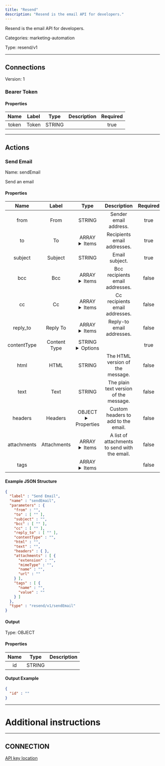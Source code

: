```yaml
---
title: "Resend"
description: "Resend is the email API for developers."
---
```


Resend is the email API for developers.


Categories: marketing-automation


Type: resend/v1

<hr />



## Connections

Version: 1


### Bearer Token

#### Properties

|      Name       |      Label     |     Type     |     Description     | Required |
|:---------------:|:--------------:|:------------:|:-------------------:|:--------:|
| token | Token | STRING |  | true |





<hr />



## Actions


### Send Email
Name: sendEmail

Send an email

#### Properties

|      Name       |      Label     |     Type     |     Description     | Required |
|:---------------:|:--------------:|:------------:|:-------------------:|:--------:|
| from | From | STRING | Sender email address. | true |
| to | To | ARRAY <details> <summary> Items </summary> [STRING\($email)] </details> | Recipients email addresses. | true |
| subject | Subject | STRING | Email subject. | true |
| bcc | Bcc | ARRAY <details> <summary> Items </summary> [STRING\($email)] </details> | Bcc recipients email addresses. | false |
| cc | Cc | ARRAY <details> <summary> Items </summary> [STRING\($email)] </details> | Cc recipients email addresses. | false |
| reply_to | Reply To | ARRAY <details> <summary> Items </summary> [STRING\($email)] </details> | Reply-to email addresses. | false |
| contentType | Content Type | STRING <details> <summary> Options </summary> HTML, TEXT </details> |  | true |
| html | HTML | STRING | The HTML version of the message. | false |
| text | Text | STRING | The plain text version of the message. | false |
| headers | Headers | OBJECT <details> <summary> Properties </summary> {} </details> | Custom headers to add to the email. | false |
| attachments | Attachments | ARRAY <details> <summary> Items </summary> [FILE_ENTRY] </details> | A list of attachments to send with the email. | false |
| tags | | ARRAY <details> <summary> Items </summary> [{STRING\(name), STRING\(value)}] </details> |  | false |

#### Example JSON Structure
```json
{
  "label" : "Send Email",
  "name" : "sendEmail",
  "parameters" : {
    "from" : "",
    "to" : [ "" ],
    "subject" : "",
    "bcc" : [ "" ],
    "cc" : [ "" ],
    "reply_to" : [ "" ],
    "contentType" : "",
    "html" : "",
    "text" : "",
    "headers" : { },
    "attachments" : [ {
      "extension" : "",
      "mimeType" : "",
      "name" : "",
      "url" : ""
    } ],
    "tags" : [ {
      "name" : "",
      "value" : ""
    } ]
  },
  "type" : "resend/v1/sendEmail"
}
```

#### Output



Type: OBJECT


#### Properties

|     Name     |     Type     |     Description     |
|:------------:|:------------:|:-------------------:|
| id | STRING |  |




#### Output Example
```json
{
  "id" : ""
}
```




<hr />

# Additional instructions
<hr />

## CONNECTION

[API key location](https://resend.com/api-keys)
